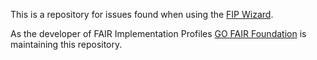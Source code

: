 This is a repository for issues found when using the [FIP Wizard](https://fip-wizard.ds-wizard.org/wizard).

As the developer of FAIR Implementation Profiles [GO FAIR Foundation](https://www.gofair.foundation/) is maintaining this repository. 
